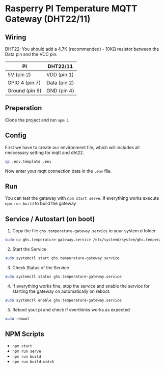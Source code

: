 # Rasperry PI Temperature MQTT Gateway (DHT22/11)

## Wiring

DHT22: You should add a 4.7K (recommended) - 10KΩ resistor between the Data pin and the VCC pin.

| PI             | DHT22/11     |
| -------------- | ------------ |
| 5V (pin 2)     | VDD (pin 1)  |
| GPIO 4 (pin 7) | Data (pin 2) |
| Ground (pin 6) | GND (pin 4)  |

## Preperation

Clone the project and run `npm i`

## Config

First we have to create our environment file, which will includes all neccessary setting for mqtt and dht22.

```bash
cp .env.template .env
```

Now enter yout mqtt connection data in the `.env` file.

## Run

You can test the gateway with `npm start serve`. If everything works execute `npm run build` to build the gateway

## Service / Autostart (on boot)

1. Copy the file `ghs.temperature-gateway.service` to your system.d folder

```bash
sudo cp ghs.temperature-gateway.service /etc/systemd/system/ghs.temperature-gateway.service
```

2. Start the Service

```bash
sudo systemctl start ghs.temperature-gateway.service
```

3. Check Status of the Service

```bash
sudo systemctl status ghs.temperature-gateway.service
```

4. If everything works fine, stop the service and enable the service for starting the gateway on automatically on reboot.

```bash
sudo systemctl enable ghs.temperature-gateway.service
```

5. Reboot yout pi and check if everthinks works as expected

```bash
sudo reboot
```

## NPM Scripts

- `npm start`
- `npm run serve`
- `npm run build`
- `npm run build-watch`
